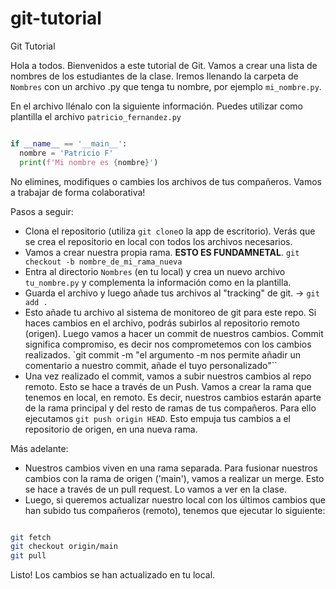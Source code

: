 # git-tutorial
Git Tutorial

Hola a todos. Bienvenidos a este tutorial de Git. Vamos a crear una lista de nombres de los estudiantes de la clase. Iremos llenando la carpeta de `Nombres` con un archivo .py que tenga tu nombre, por ejemplo `mi_nombre.py`.

En el archivo llénalo con la siguiente información. Puedes utilizar como plantilla el archivo `patricio_fernandez.py`
```python

if __name__ == '__main__':
  nombre = 'Patricio F'
  print(f'Mi nombre es {nombre}')
````

No elimines, modifiques o cambies los archivos de tus compañeros. Vamos a trabajar de forma colaborativa!

Pasos a seguir: 

- Clona el repositorio (utiliza `git clone`o la app de escritorio). Verás que se crea el repositorio en local con todos los archivos necesarios.
- Vamos a crear nuestra propia rama. **ESTO ES FUNDAMNETAL**. `git checkout -b nombre_de_mi_rama_nueva`
- Entra al directorio `Nombres` (en tu local) y crea un nuevo archivo `tu_nombre.py` y complementa la información como en la plantilla. 
- Guarda el archivo y luego añade tus archivos al "tracking" de git. -> `git add .`
- Esto añade tu archivo al sistema de monitoreo de git para este repo. Si haces cambios en el archivo, podrás subirlos al repositorio remoto (origen). Luego vamos a hacer un commit de nuestros cambios. Commit significa compromiso, es decir nos comprometemos con los cambios realizados. `git commit -m "el argumento -m nos permite añadir un comentario a nuestro commit, añade el tuyo personalizado"``
- Una vez realizado el commit, vamos a subir nuestros cambios al repo remoto. Esto se hace a través de un Push. Vamos a crear la rama que tenemos en local, en remoto. Es decir, nuestros cambios estarán aparte de la rama principal y del resto de ramas de tus compañeros. Para ello ejecutamos `git push origin HEAD`. Esto empuja tus cambios a el repositorio de origen, en una nueva rama. 

Más adelante: 


- Nuestros cambios viven en una rama separada. Para fusionar nuestros cambios con la rama de origen ('main'), vamos a realizar un merge. Esto se hace a través de un pull request. Lo vamos a ver en la clase. 
- Luego, si queremos actualizar nuestro local con los últimos cambios que han subido tus compañeros (remoto), tenemos que ejecutar lo siguiente: 
````bash

git fetch 
git checkout origin/main
git pull
````

Listo! Los cambios se han actualizado en tu local.

